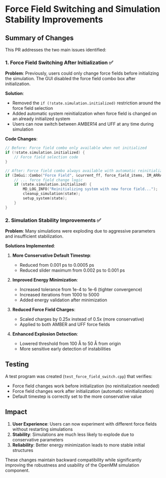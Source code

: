 # Force Field Switching and Simulation Stability Improvements

## Summary of Changes

This PR addresses the two main issues identified:

### 1. Force Field Switching After Initialization ✅

**Problem**: Previously, users could only change force fields before initializing the simulation. The GUI disabled the force field combo box after initialization.

**Solution**: 
- Removed the `if (!state.simulation.initialized)` restriction around the force field selection
- Added automatic system reinitialization when force field is changed on an already initialized system
- Users can now switch between AMBER14 and UFF at any time during simulation

**Code Changes**:
```cpp
// Before: Force field combo only available when not initialized
if (!state.simulation.initialized) {
    // Force field selection code
}

// After: Force field combo always available with automatic reinitialization
if (ImGui::Combo("Force Field", &current_ff, force_field_items, IM_ARRAYSIZE(force_field_items))) {
    // ... force field change logic
    if (state.simulation.initialized) {
        MD_LOG_INFO("Reinitializing system with new force field...");
        cleanup_simulation(state);
        setup_system(state);
    }
}
```

### 2. Simulation Stability Improvements ✅

**Problem**: Many simulations were exploding due to aggressive parameters and insufficient stabilization.

**Solutions Implemented**:

1. **More Conservative Default Timestep**:
   - Reduced from 0.001 ps to 0.0005 ps
   - Reduced slider maximum from 0.002 ps to 0.001 ps

2. **Improved Energy Minimization**:
   - Increased tolerance from 1e-4 to 1e-6 (tighter convergence)
   - Increased iterations from 1000 to 5000
   - Added energy validation after minimization

3. **Reduced Force Field Charges**:
   - Scaled charges by 0.25x instead of 0.5x (more conservative)
   - Applied to both AMBER and UFF force fields

4. **Enhanced Explosion Detection**:
   - Lowered threshold from 100 Å to 50 Å from origin
   - More sensitive early detection of instabilities

## Testing

A test program was created (`test_force_field_switch.cpp`) that verifies:
- Force field changes work before initialization (no reinitialization needed)
- Force field changes work after initialization (automatic reinitialization)
- Default timestep is correctly set to the more conservative value

## Impact

1. **User Experience**: Users can now experiment with different force fields without restarting simulations
2. **Stability**: Simulations are much less likely to explode due to conservative parameters
3. **Reliability**: Better energy minimization leads to more stable initial structures

These changes maintain backward compatibility while significantly improving the robustness and usability of the OpenMM simulation component.